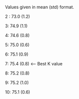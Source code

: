 
Values given in mean (std) format.

2 : 73.0 (1.2)

3: 74.9 (1.1)

4: 74.6 (0.8)

5: 75.0 (0.6)

6: 75.1 (0.9)
 
7: 75.4 (0.8)  <-- Best K value
 
8: 75.2 (0.8)
 
9: 75.2 (1.0)
 
10: 75.1 (0.6)
